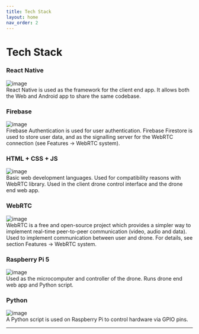 ```yaml
---
title: Tech Stack
layout: home
nav_order: 2
---
```


# Tech Stack

### React Native
![image](https://github.com/user-attachments/assets/269055c9-8142-48df-b2b6-7e6307514745)  
React Native is used as the framework for the client end app. It allows both the Web and Android app to share the same codebase.  
  
### Firebase
![image](https://github.com/user-attachments/assets/6f47dc9a-a79a-4b85-a301-ae5d3b8cb9d0)  
Firebase Authentication is used for user authentication. Firebase Firestore is used to store user data, and as the signalling server for the WebRTC connection (see Features -> WebRTC system).  
  
### HTML + CSS + JS
![image](https://github.com/user-attachments/assets/01416eeb-e515-4a6f-ba19-f913610c8631)  
Basic web development languages. Used for compatibility reasons with WebRTC library. Used in the client drone control interface and the drone end web app.  

### WebRTC
![image](https://github.com/user-attachments/assets/aca87e5b-80ab-429b-a7b1-2b8e2e8cfa91)  
WebRTC is a free and open-source project which provides a simpler way to implement real-time peer-to-peer communication (video, audio and data).  
Used to implement communication between user and drone. For details, see section Features -> WebRTC system.

### Raspberry Pi 5
![image](https://github.com/user-attachments/assets/d6dec0fe-e861-4578-8b52-025454fbb27d)  
Used as the microcomputer and controller of the drone. Runs drone end web app and Python script.

### Python
![image](https://github.com/user-attachments/assets/665b6edf-461d-470f-8d0f-bbf576695207)  
A Python script is used on Raspberry Pi to control hardware via GPIO pins.





----

[Just the Docs]: https://just-the-docs.github.io/just-the-docs/
[GitHub Pages]: https://docs.github.com/en/pages
[README]: https://github.com/just-the-docs/just-the-docs-template/blob/main/README.md
[Jekyll]: https://jekyllrb.com
[GitHub Pages / Actions workflow]: https://github.blog/changelog/2022-07-27-github-pages-custom-github-actions-workflows-beta/
[use this template]: https://github.com/just-the-docs/just-the-docs-template/generate

